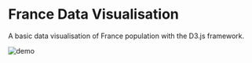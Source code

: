# France Data Visualisation
  
A basic data visualisation of France population with the D3.js framework.  
  
![demo](https://github.com/To-jak/france-data-visualisation/blob/master/demo/demo.gif)

